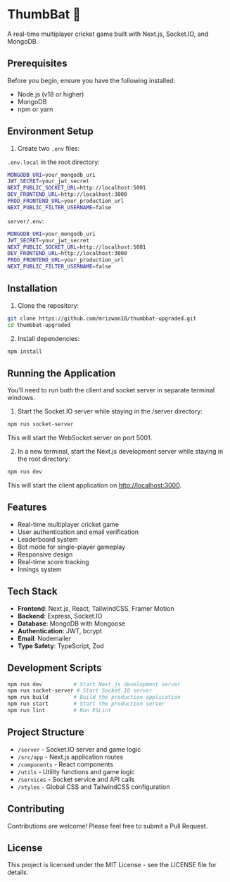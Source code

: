 # ThumbBat 🏏

A real-time multiplayer cricket game built with Next.js, Socket.IO, and MongoDB.

## Prerequisites

Before you begin, ensure you have the following installed:

- Node.js (v18 or higher)
- MongoDB
- npm or yarn

## Environment Setup

1. Create two `.env` files:

`.env.local` in the root directory:

```bash
MONGODB_URI=your_mongodb_uri
JWT_SECRET=your_jwt_secret
NEXT_PUBLIC_SOCKET_URL=http://localhost:5001
DEV_FRONTEND_URL=http://localhost:3000
PROD_FRONTEND_URL=your_production_url
NEXT_PUBLIC_FILTER_USERNAME=false
```

`server/.env`:

```bash
MONGODB_URI=your_mongodb_uri
JWT_SECRET=your_jwt_secret
NEXT_PUBLIC_SOCKET_URL=http://localhost:5001
DEV_FRONTEND_URL=http://localhost:3000
PROD_FRONTEND_URL=your_production_url
NEXT_PUBLIC_FILTER_USERNAME=false
```

## Installation

1. Clone the repository:

```bash
git clone https://github.com/mrizwan18/thumbbat-upgraded.git
cd thumbbat-upgraded
```

2. Install dependencies:

```bash
npm install
```

## Running the Application

You'll need to run both the client and socket server in separate terminal windows.

1. Start the Socket.IO server while staying in the /server directory:

```bash
npm run socket-server
```

This will start the WebSocket server on port 5001.

2. In a new terminal, start the Next.js development server while staying in the root directory:

```bash
npm run dev
```

This will start the client application on [http://localhost:3000](http://localhost:3000).

## Features

- Real-time multiplayer cricket game
- User authentication and email verification
- Leaderboard system
- Bot mode for single-player gameplay
- Responsive design
- Real-time score tracking
- Innings system

## Tech Stack

- **Frontend**: Next.js, React, TailwindCSS, Framer Motion
- **Backend**: Express, Socket.IO
- **Database**: MongoDB with Mongoose
- **Authentication**: JWT, bcrypt
- **Email**: Nodemailer
- **Type Safety**: TypeScript, Zod

## Development Scripts

```bash
npm run dev          # Start Next.js development server
npm run socket-server # Start Socket.IO server
npm run build        # Build the production application
npm run start        # Start the production server
npm run lint         # Run ESLint
```

## Project Structure

- `/server` - Socket.IO server and game logic
- `/src/app` - Next.js application routes
- `/components` - React components
- `/utils` - Utility functions and game logic
- `/services` - Socket service and API calls
- `/styles` - Global CSS and TailwindCSS configuration

## Contributing

Contributions are welcome! Please feel free to submit a Pull Request.

## License

This project is licensed under the MIT License - see the LICENSE file for details.
